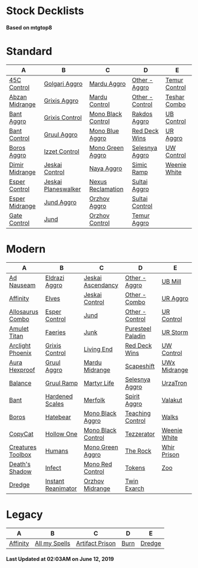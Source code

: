 # Stock Decklists
#### Based on mtgtop8


# Standard

|                             A                              |                                  B                                   |                                 C                                  |                              D                               |                            E                             |
|------------------------------------------------------------|----------------------------------------------------------------------|--------------------------------------------------------------------|--------------------------------------------------------------|----------------------------------------------------------|
|[45C Control](./mtgtop8/Standard/decks/45C_Control.md)      |[Golgari Aggro](./mtgtop8/Standard/decks/Golgari_Aggro.md)            |[Mardu Aggro](./mtgtop8/Standard/decks/Mardu_Aggro.md)              |[Other - Aggro](./mtgtop8/Standard/decks/Other_-_Aggro.md)    |[Temur Control](./mtgtop8/Standard/decks/Temur_Control.md)|
|[Abzan Midrange](./mtgtop8/Standard/decks/Abzan_Midrange.md)|[Grixis Aggro](./mtgtop8/Standard/decks/Grixis_Aggro.md)              |[Mardu Control](./mtgtop8/Standard/decks/Mardu_Control.md)          |[Other - Control](./mtgtop8/Standard/decks/Other_-_Control.md)|[Teshar Combo](./mtgtop8/Standard/decks/Teshar_Combo.md)  |
|[Bant Aggro](./mtgtop8/Standard/decks/Bant_Aggro.md)        |[Grixis Control](./mtgtop8/Standard/decks/Grixis_Control.md)          |[Mono Black Control](./mtgtop8/Standard/decks/Mono_Black_Control.md)|[Rakdos Aggro](./mtgtop8/Standard/decks/Rakdos_Aggro.md)      |[UB Control](./mtgtop8/Standard/decks/UB_Control.md)      |
|[Bant Control](./mtgtop8/Standard/decks/Bant_Control.md)    |[Gruul Aggro](./mtgtop8/Standard/decks/Gruul_Aggro.md)                |[Mono Blue Aggro](./mtgtop8/Standard/decks/Mono_Blue_Aggro.md)      |[Red Deck Wins](./mtgtop8/Standard/decks/Red_Deck_Wins.md)    |[UR Aggro](./mtgtop8/Standard/decks/UR_Aggro.md)          |
|[Boros Aggro](./mtgtop8/Standard/decks/Boros_Aggro.md)      |[Izzet Control](./mtgtop8/Standard/decks/Izzet_Control.md)            |[Mono Green Aggro](./mtgtop8/Standard/decks/Mono_Green_Aggro.md)    |[Selesnya Aggro](./mtgtop8/Standard/decks/Selesnya_Aggro.md)  |[UW Control](./mtgtop8/Standard/decks/UW_Control.md)      |
|[Dimir Midrange](./mtgtop8/Standard/decks/Dimir_Midrange.md)|[Jeskai Control](./mtgtop8/Standard/decks/Jeskai_Control.md)          |[Naya Aggro](./mtgtop8/Standard/decks/Naya_Aggro.md)                |[Simic Ramp](./mtgtop8/Standard/decks/Simic_Ramp.md)          |[Weenie White](./mtgtop8/Standard/decks/Weenie_White.md)  |
|[Esper Control](./mtgtop8/Standard/decks/Esper_Control.md)  |[Jeskai Planeswalker](./mtgtop8/Standard/decks/Jeskai_Planeswalker.md)|[Nexus Reclamation](./mtgtop8/Standard/decks/Nexus_Reclamation.md)  |[Sultai Aggro](./mtgtop8/Standard/decks/Sultai_Aggro.md)      |                                                          |
|[Esper Midrange](./mtgtop8/Standard/decks/Esper_Midrange.md)|[Jund Aggro](./mtgtop8/Standard/decks/Jund_Aggro.md)                  |[Orzhov Aggro](./mtgtop8/Standard/decks/Orzhov_Aggro.md)            |[Sultai Control](./mtgtop8/Standard/decks/Sultai_Control.md)  |                                                          |
|[Gate Control](./mtgtop8/Standard/decks/Gate_Control.md)    |[Jund](./mtgtop8/Standard/decks/Jund.md)                              |[Orzhov Control](./mtgtop8/Standard/decks/Orzhov_Control.md)        |[Temur Aggro](./mtgtop8/Standard/decks/Temur_Aggro.md)        |                                                          |


# Modern

|                               A                                |                                B                                 |                                C                                 |                               D                                |                          E                           |
|----------------------------------------------------------------|------------------------------------------------------------------|------------------------------------------------------------------|----------------------------------------------------------------|------------------------------------------------------|
|[Ad Nauseam](./mtgtop8/Modern/decks/Ad_Nauseam.md)              |[Eldrazi Aggro](./mtgtop8/Modern/decks/Eldrazi_Aggro.md)          |[Jeskai Ascendancy](./mtgtop8/Modern/decks/Jeskai_Ascendancy.md)  |[Other - Aggro](./mtgtop8/Modern/decks/Other_-_Aggro.md)        |[UB Mill](./mtgtop8/Modern/decks/UB_Mill.md)          |
|[Affinity](./mtgtop8/Modern/decks/Affinity.md)                  |[Elves](./mtgtop8/Modern/decks/Elves.md)                          |[Jeskai Control](./mtgtop8/Modern/decks/Jeskai_Control.md)        |[Other - Combo](./mtgtop8/Modern/decks/Other_-_Combo.md)        |[UR Aggro](./mtgtop8/Modern/decks/UR_Aggro.md)        |
|[Allosaurus Combo](./mtgtop8/Modern/decks/Allosaurus_Combo.md)  |[Esper Control](./mtgtop8/Modern/decks/Esper_Control.md)          |[Jund](./mtgtop8/Modern/decks/Jund.md)                            |[Other - Control](./mtgtop8/Modern/decks/Other_-_Control.md)    |[UR Control](./mtgtop8/Modern/decks/UR_Control.md)    |
|[Amulet Titan](./mtgtop8/Modern/decks/Amulet_Titan.md)          |[Faeries](./mtgtop8/Modern/decks/Faeries.md)                      |[Junk](./mtgtop8/Modern/decks/Junk.md)                            |[Puresteel Paladin](./mtgtop8/Modern/decks/Puresteel_Paladin.md)|[UR Storm](./mtgtop8/Modern/decks/UR_Storm.md)        |
|[Arclight Phoenix](./mtgtop8/Modern/decks/Arclight_Phoenix.md)  |[Grixis Control](./mtgtop8/Modern/decks/Grixis_Control.md)        |[Living End](./mtgtop8/Modern/decks/Living_End.md)                |[Red Deck Wins](./mtgtop8/Modern/decks/Red_Deck_Wins.md)        |[UW Control](./mtgtop8/Modern/decks/UW_Control.md)    |
|[Aura Hexproof](./mtgtop8/Modern/decks/Aura_Hexproof.md)        |[Gruul Aggro](./mtgtop8/Modern/decks/Gruul_Aggro.md)              |[Mardu Midrange](./mtgtop8/Modern/decks/Mardu_Midrange.md)        |[Scapeshift](./mtgtop8/Modern/decks/Scapeshift.md)              |[UWx Midrange](./mtgtop8/Modern/decks/UWx_Midrange.md)|
|[Balance](./mtgtop8/Modern/decks/Balance.md)                    |[Gruul Ramp](./mtgtop8/Modern/decks/Gruul_Ramp.md)                |[Martyr Life](./mtgtop8/Modern/decks/Martyr_Life.md)              |[Selesnya Aggro](./mtgtop8/Modern/decks/Selesnya_Aggro.md)      |[UrzaTron](./mtgtop8/Modern/decks/UrzaTron.md)        |
|[Bant](./mtgtop8/Modern/decks/Bant.md)                          |[Hardened Scales](./mtgtop8/Modern/decks/Hardened_Scales.md)      |[Merfolk](./mtgtop8/Modern/decks/Merfolk.md)                      |[Spirit Aggro](./mtgtop8/Modern/decks/Spirit_Aggro.md)          |[Valakut](./mtgtop8/Modern/decks/Valakut.md)          |
|[Boros](./mtgtop8/Modern/decks/Boros.md)                        |[Hatebear](./mtgtop8/Modern/decks/Hatebear.md)                    |[Mono Black Aggro](./mtgtop8/Modern/decks/Mono_Black_Aggro.md)    |[Teaching Control](./mtgtop8/Modern/decks/Teaching_Control.md)  |[Walks](./mtgtop8/Modern/decks/Walks.md)              |
|[CopyCat](./mtgtop8/Modern/decks/CopyCat.md)                    |[Hollow One](./mtgtop8/Modern/decks/Hollow_One.md)                |[Mono Black Control](./mtgtop8/Modern/decks/Mono_Black_Control.md)|[Tezzerator](./mtgtop8/Modern/decks/Tezzerator.md)              |[Weenie White](./mtgtop8/Modern/decks/Weenie_White.md)|
|[Creatures Toolbox](./mtgtop8/Modern/decks/Creatures_Toolbox.md)|[Humans](./mtgtop8/Modern/decks/Humans.md)                        |[Mono Green Aggro](./mtgtop8/Modern/decks/Mono_Green_Aggro.md)    |[The Rock](./mtgtop8/Modern/decks/The_Rock.md)                  |[Whir Prison](./mtgtop8/Modern/decks/Whir_Prison.md)  |
|[Death's Shadow](./mtgtop8/Modern/decks/Death's_Shadow.md)      |[Infect](./mtgtop8/Modern/decks/Infect.md)                        |[Mono Red Control](./mtgtop8/Modern/decks/Mono_Red_Control.md)    |[Tokens](./mtgtop8/Modern/decks/Tokens.md)                      |[Zoo](./mtgtop8/Modern/decks/Zoo.md)                  |
|[Dredge](./mtgtop8/Modern/decks/Dredge.md)                      |[Instant Reanimator](./mtgtop8/Modern/decks/Instant_Reanimator.md)|[Orzhov Midrange](./mtgtop8/Modern/decks/Orzhov_Midrange.md)      |[Twin Exarch](./mtgtop8/Modern/decks/Twin_Exarch.md)            |                                                      |


# Legacy

|                      A                       |                           B                            |                             C                              |                  D                   |                    E                     |
|----------------------------------------------|--------------------------------------------------------|------------------------------------------------------------|--------------------------------------|------------------------------------------|
|[Affinity](./mtgtop8/Legacy/decks/Affinity.md)|[All my Spells](./mtgtop8/Legacy/decks/All_my_Spells.md)|[Artifact Prison](./mtgtop8/Legacy/decks/Artifact_Prison.md)|[Burn](./mtgtop8/Legacy/decks/Burn.md)|[Dredge](./mtgtop8/Legacy/decks/Dredge.md)|



#### Last Updated at 02:03AM on June 12, 2019